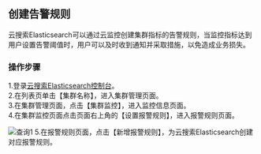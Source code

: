 ## 创建告警规则
云搜索Elasticsearch可以通过云监控创建集群指标的告警规则，当监控指标达到用户设置告警阈值时，用户可以及时收到通知并采取措施，以免造成业务损失。</br>
### 操作步骤
1.登录[云搜索Elasticsearch控制台](https://es-console.jdcloud.com/clusters)。</br>
2.在列表页单击【集群名称】，进入集群管理页面。</br>
3.在集群管理页面，点击【集群监控】，进入监控信息页面。</br>
4.在集群监控页面点击页面右上角的【设置报警规则】，进入报警规则页面。</br>

![查询1](https://github.com/jdcloudcom/cn/blob/Elasticsearch/image/Internet-Middleware/JCS%20for%20Elasticsearch/监控ES.png)
5.在报警规则页面，点击【新增报警规则】，为云搜索Elasticsearch创建对应报警规则。</br>
